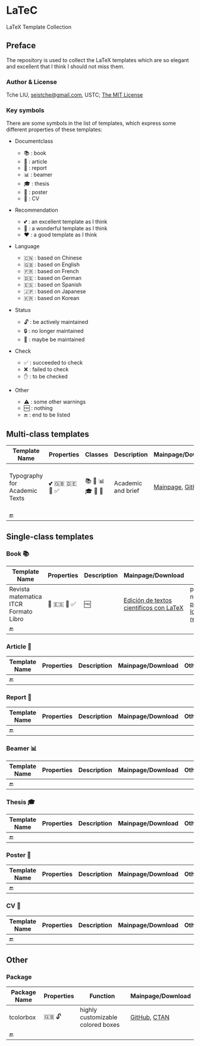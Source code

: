 # LaTeC

LaTeX Template Collection

## Preface

The repository is used to collect the LaTeX templates which are so elegant and excellent that I think I should not miss them.

### Author & License

Tche LIU, seistche@gmail.com, USTC; [The MIT License](http://tchel.mit-license.org/)

### Key symbols

There are some symbols in the list of templates, which express some different properties of these templates:

- Documentclass
  + :books: : book
  + :page_facing_up: : article
  + :page_with_curl: : report
  + :bar_chart: : beamer
  + :mortar_board: : thesis
  + :newspaper: : poster
  + :bust_in_silhouette: : CV

- Recommendation
  + :two_hearts: : an excellent template as I think
  + :sparkling_heart: : a wonderful template as I think
  + :hearts: : a good template as I think

- Language
  + :cn: : based on Chinese
  + :uk: : based on English
  + :fr: : based on French
  + :de: : based on German
  + :es: : based on Spanish
  + :jp: : based on Japanese
  + :kr: : based on Korean

- Status
  + :unlock: : be actively maintained
  + :lock: : no longer maintained
  + :closed_lock_with_key: : maybe be maintained

- Check
  + :white_check_mark: : succeeded to check
  + :x: : failed to check
  + :raised_hand: : to be checked

- Other
  + :warning: : some other warnings
  + :free: : nothing
  + :end: : end to be listed

## Multi-class templates

| Template Name                 | Properties                                                   | Classes                                                      | Description        | Mainpage/Download                                            | Other                                                        |
| ----------------------------- | ------------------------------------------------------------ | ------------------------------------------------------------ | ------------------ | ------------------------------------------------------------ | ------------------------------------------------------------ |
| Typography for Academic Texts | :two_hearts: :uk: :de: :closed_lock_with_key: :white_check_mark: | :books: :page_facing_up: :bar_chart: :mortar_board: :newspaper: :bust_in_silhouette: | Academic and brief | [Mainpage](https://holgergerhardt.github.io/index.html), [GitHub](https://github.com/HolgerGerhardt/TeXTemplates) | pdflatex, need [FontAwesome font](http://mirrors.ctan.org/fonts/fontawesome/opentype/FontAwesome.otf), [one solved issue](https://github.com/HolgerGerhardt/TeXTemplates/issues/2) and [another](https://github.com/HolgerGerhardt/TeXTemplates/issues/3) |
| :end:                         |                                                              |                                                              |                    |                                                              |                                                              |

## Single-class templates

### Book :books:

| Template Name                         | Properties                                                   | Description | Mainpage/Download                                            | Other                                                        |
| ------------------------------------- | ------------------------------------------------------------ | ----------- | ------------------------------------------------------------ | ------------------------------------------------------------ |
| Revista matematica ITCR Formato Libro | :sparkling_heart: :es: :closed_lock_with_key: :white_check_mark: | :free:      | [Edición de textos científicos con LaTeX](https://tecdigital.tec.ac.cr/revistamatematica/Libros/LaTeX/index.htm) | pdflatex, need [psboxit](https://ctan.org/tex-archive/macros/latex209/contrib/misc/psboxit.sty), [local repo.](staged/Revista_matematica_ITCR_Formato_Libro_C) |
| :end:                                 |                                                              |             |                                                              |                                                              |

### Article :page_facing_up:

| Template Name | Properties | Description | Mainpage/Download | Other |
| ------------- | ---------- | ----------- | ----------------- | ----- |
| :end:         |            |             |                   |       |

### Report :page_with_curl:

| Template Name | Properties | Description | Mainpage/Download | Other |
| ------------- | ---------- | ----------- | ----------------- | ----- |
| :end:         |            |             |                   |       |

### Beamer :bar_chart:

| Template Name | Properties | Description | Mainpage/Download | Other |
| ------------- | ---------- | ----------- | ----------------- | ----- |
| :end:         |            |             |                   |       |

### Thesis :mortar_board:

| Template Name | Properties | Description | Mainpage/Download | Other |
| ------------- | ---------- | ----------- | ----------------- | ----- |
| :end:         |            |             |                   |       |

### Poster :newspaper:

| Template Name | Properties | Description | Mainpage/Download | Other |
| ------------- | ---------- | ----------- | ----------------- | ----- |
| :end:         |            |             |                   |       |

### CV :bust_in_silhouette:

| Template Name | Properties | Description | Mainpage/Download | Other |
| ------------- | ---------- | ----------- | ----------------- | ----- |
| :end:         |            |             |                   |       |

## Other

### Package

| Package Name | Properties    | Function                          | Mainpage/Download                                            |
| ------------ | ------------- | --------------------------------- | ------------------------------------------------------------ |
| tcolorbox    | :uk: :unlock: | highly customizable colored boxes | [GitHub](https://github.com/T-F-S/tcolorbox), [CTAN](https://ctan.org/pkg/tcolorbox) |
| :end:        |               |                                   |                                                              |

